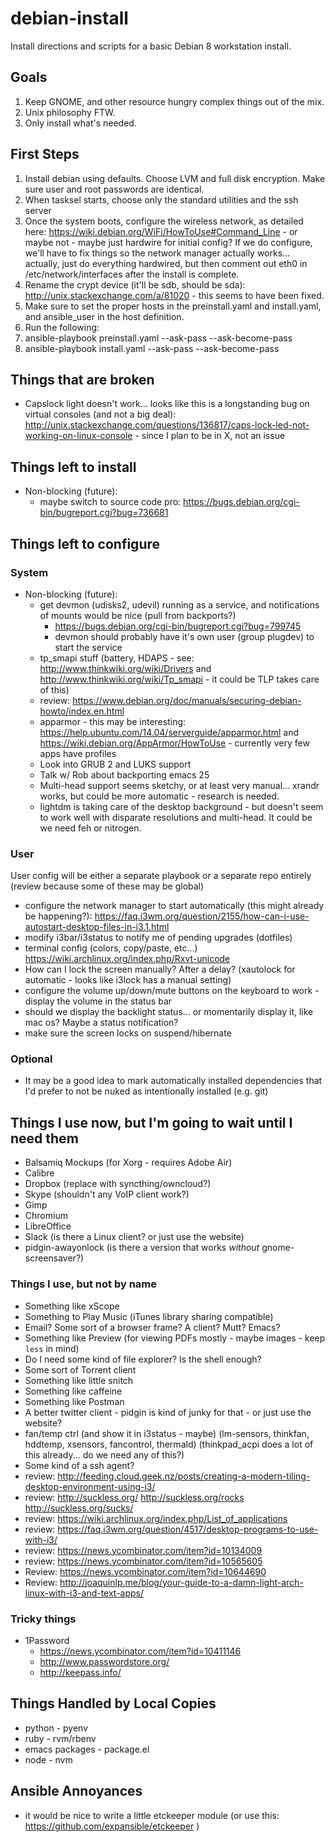 debian-install
==============

Install directions and scripts for a basic Debian 8 workstation install.

Goals
-----

1. Keep GNOME, and other resource hungry complex things out of the mix.
2. Unix philosophy FTW.
3. Only install what's needed.

First Steps
-----------

1. Install debian using defaults. Choose LVM and full disk encryption. Make sure user and root passwords are identical.
2. When tasksel starts, choose only the standard utilities and the ssh server
3. Once the system boots, configure the wireless network, as detailed here: https://wiki.debian.org/WiFi/HowToUse#Command_Line - or maybe not - maybe just hardwire for initial config? If we do configure, we'll have to fix things so the network manager actually works... actually, just do everything hardwired, but then comment out eth0 in /etc/network/interfaces after the install is complete.
4. Rename the crypt device (it'll be sdb, should be sda): http://unix.stackexchange.com/a/81020 - this seems to have been fixed.
5. Make sure to set the proper hosts in the preinstall.yaml and install.yaml, and ansible_user in the host definition.
6. Run the following:
  1. ansible-playbook preinstall.yaml --ask-pass --ask-become-pass
  2. ansible-playbook install.yaml --ask-pass --ask-become-pass

Things that are broken
----------------------

* Capslock light doesn't work... looks like this is a longstanding bug on virtual consoles (and not a big deal): http://unix.stackexchange.com/questions/136817/caps-lock-led-not-working-on-linux-console - since I plan to be in X, not an issue

Things left to install
----------------------

* Non-blocking (future):
  * maybe switch to source code pro: https://bugs.debian.org/cgi-bin/bugreport.cgi?bug=736681

Things left to configure
------------------------

### System

* Non-blocking (future):
  * get devmon (udisks2, udevil) running as a service, and notifications of mounts would be nice (pull from backports?)
    * https://bugs.debian.org/cgi-bin/bugreport.cgi?bug=799745
    * devmon should probably have it's own user (group plugdev) to start the service
  * tp_smapi stuff (battery, HDAPS - see: http://www.thinkwiki.org/wiki/Drivers and http://www.thinkwiki.org/wiki/Tp_smapi - it could be TLP takes care of this)
  * review: https://www.debian.org/doc/manuals/securing-debian-howto/index.en.html
  * apparmor - this may be interesting: https://help.ubuntu.com/14.04/serverguide/apparmor.html and https://wiki.debian.org/AppArmor/HowToUse - currently very few apps have profiles
  * Look into GRUB 2 and LUKS support
  * Talk w/ Rob about backporting emacs 25
  * Multi-head support seems sketchy, or at least very manual... xrandr works, but could be more automatic - research is needed.
  * lightdm is taking care of the desktop background - but doesn't seem to work well with disparate resolutions and multi-head. It could be we need feh or nitrogen.

### User

User config will be either a separate playbook or a separate repo entirely (review because some of these may be global)

* configure the network manager to start automatically (this might already be happening?): https://faq.i3wm.org/question/2155/how-can-i-use-autostart-desktop-files-in-i3.1.html
* modify i3bar/i3status to notify me of pending upgrades (dotfiles)
* terminal config (colors, copy/paste, etc...) https://wiki.archlinux.org/index.php/Rxvt-unicode
* How can I lock the screen manually? After a delay? (xautolock for automatic - looks like i3lock has a manual setting)
* configure the volume up/down/mute buttons on the keyboard to work - display the volume in the status bar
* should we display the backlight status... or momentarily display it, like mac os? Maybe a status notification?
* make sure the screen locks on suspend/hibernate

### Optional

* It may be a good idea to mark automatically installed dependencies that I'd prefer to not be nuked as intentionally installed (e.g. git)

Things I use now, but I'm going to wait until I need them
---------------------------------------------------------

* Balsamiq Mockups (for Xorg - requires Adobe Air)
* Calibre
* Dropbox (replace with syncthing/owncloud?)
* Skype (shouldn't any VoIP client work?)
* Gimp
* Chromium
* LibreOffice
* Slack (is there a Linux client? or just use the website)
* pidgin-awayonlock (is there a version that works *without* gnome-screensaver?)

### Things I use, but not by name

* Something like xScope
* Something to Play Music (iTunes library sharing compatible)
* Email? Some sort of a browser frame? A client? Mutt? Emacs?
* Something like Preview (for viewing PDFs mostly - maybe images - keep `less` in mind)
* Do I need some kind of file explorer? Is the shell enough?
* Some sort of Torrent client
* Something like little snitch
* Something like caffeine
* Something like Postman
* A better twitter client - pidgin is kind of junky for that - or just use the website?
* fan/temp ctrl (and show it in i3status - maybe) (lm-sensors, thinkfan, hddtemp, xsensors, fancontrol, thermald) (thinkpad_acpi does a lot of this already... do we need any of this?)
* Some kind of a ssh agent?
* review: http://feeding.cloud.geek.nz/posts/creating-a-modern-tiling-desktop-environment-using-i3/
* review: http://suckless.org/ http://suckless.org/rocks http://suckless.org/sucks/
* review: https://wiki.archlinux.org/index.php/List_of_applications
* review: https://faq.i3wm.org/question/4517/desktop-programs-to-use-with-i3/
* review: https://news.ycombinator.com/item?id=10134009
* review: https://news.ycombinator.com/item?id=10565605
* Review: https://news.ycombinator.com/item?id=10644690
* Review: http://joaquinlp.me/blog/your-guide-to-a-damn-light-arch-linux-with-i3-and-text-apps/

### Tricky things

* 1Password
  * https://news.ycombinator.com/item?id=10411146
  * http://www.passwordstore.org/
  * http://keepass.info/

Things Handled by Local Copies
------------------------------

* python - pyenv
* ruby - rvm/rbenv
* emacs packages - package.el
* node - nvm

Ansible Annoyances
------------------

* it would be nice to write a little etckeeper module (or use this: https://github.com/expansible/etckeeper )
